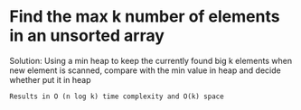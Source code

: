 Find the max k number of elements in an unsorted array
============
Solution: Using a min heap to keep the currently found big k elements
    when new element is scanned, compare with the min value in heap and
    decide whether put it in heap

    Results in O (n log k) time complexity and O(k) space